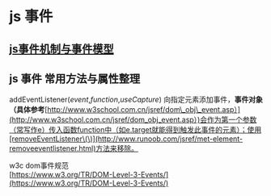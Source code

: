 # js 事件
## [js事件机制与事件模型](/qian-duan-ji-zhu-xue-xi-zong-jie-zheng-li/javascript/jszhong-dian-zheng-li/js-shi-jian-chang-yong-fang-fa-yu-shu-xing-zheng-li/jsshi-jian-ji-zhi.md)

## js 事件 常用方法与属性整理

addEventListener\(_event_,_function_,_useCapture_ \)  向指定元素添加事件，**事件对象（具体参考**[http://www.w3school.com.cn/jsref/dom\_obj\_event.asp）](http://www.w3school.com.cn/jsref/dom_obj_event.asp）)会作为第一个参数（常写作e）传入函数function中（如e.target就能得到触发此事件的元素）；使用[removeEventListener\(\)](http://www.runoob.com/jsref/met-element-removeeventlistener.html)方法来移除  。



w3c dom事件规范  
[https://www.w3.org/TR/DOM-Level-3-Events/](https://www.w3.org/TR/DOM-Level-3-Events/)

